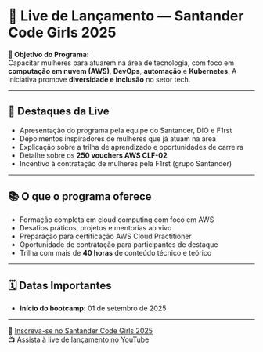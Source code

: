# 🚀 Live de Lançamento — Santander Code Girls 2025

**🎯 Objetivo do Programa:**  
Capacitar mulheres para atuarem na área de tecnologia, com foco em **computação em nuvem (AWS)**, **DevOps**, **automação** e **Kubernetes**. A iniciativa promove **diversidade e inclusão** no setor tech.

---

## 📌 Destaques da Live

- Apresentação do programa pela equipe do Santander, DIO e F1rst  
- Depoimentos inspiradores de mulheres que já atuam na área  
- Explicação sobre a trilha de aprendizado e oportunidades de carreira  
- Detalhe sobre os **250 vouchers AWS CLF-02**  
- Incentivo à contratação de mulheres pela F1rst (grupo Santander)

---

## 📚 O que o programa oferece

- Formação completa em cloud computing com foco em AWS  
- Desafios práticos, projetos e mentorias ao vivo  
- Preparação para certificação AWS Cloud Practitioner  
- Oportunidade de contratação para participantes de destaque  
- Trilha com mais de **40 horas** de conteúdo técnico e teórico

---

## 🗓️ Datas Importantes
 
- **Início do bootcamp:** 01 de setembro de 2025

---

🔗 [Inscreva-se no Santander Code Girls 2025](https://app.santanderopenacademy.com/pt-BR/program/santander-code-girls-2025)  
📺 [Assista à live de lançamento no YouTube](https://www.youtube.com/live/XO8M-5EszDI)

